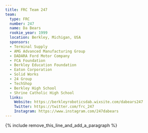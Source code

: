 ```yaml
---
title: FRC Team 247
team:
  type: FRC
  number: 247
  name: Da Bears
  rookie_year: 1999
  location: Berkley, Michigan, USA
  sponsors:
  - Terminal Supply
  - AMG Advanced Manufacturing Group
  - DADARA Ford Motor Company
  - FCA Foundation
  - Berkley Education Foundation
  - Eaton Corporation
  - Solid Works
  - 24 Group
  - TechShop
  - Berkley High School
  - Shrine Catholic High School
  links:
    Website: https://berkleyroboticsdab.wixsite.com/dabears247
    Twitter: https://twitter.com/frc_247
    Instagram: https://www.instagram.com/247dabears
---
```


{% include remove_this_line_and_add_a_paragraph %}